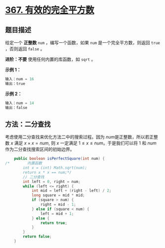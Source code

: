 # [367. 有效的完全平方数](https://leetcode-cn.com/problems/valid-perfect-square/)

## 题目描述

给定一个 **正整数** `num` ，编写一个函数，如果 `num` 是一个完全平方数，则返回 `true` ，否则返回 `false` 。

**进阶：不要** 使用任何内置的库函数，如 `sqrt` 。

**示例 1：**

```java
输入：num = 16
输出：true
```

**示例 2：**

```java
输入：num = 14
输出：false
```

## 方法：二分查找

考虑使用二分查找来优化方法二中的搜索过程。因为 $\textit{num}$是正整数，所以若正整数 $x$ 满足 $x \times x = \textit{num}$, 则 $x$ 一定满足 $1 \le x \le \textit{num}$。于是我们可以将 $1$ 和 $\textit{num}$ 作为二分查找搜索区间的初始边界。

```java
    public boolean isPerfectSquare(int num) {
/*        内置函数
        int x = (int) Math.sqrt(num);
        return x * x == num;*/
        // 二分查找
        int left = 0, right = num;
        while (left <= right) {
            int mid = left + (right - left) / 2;
            long square = mid * mid;
            if (square > num) {
                right = mid - 1;
            } else if (square < num) {
                left = mid + 1;
            } else {
                return true;
            }
        }
        return false;
    }
```

